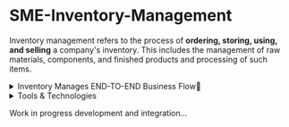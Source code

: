 # SME-Inventory-Management
Inventory management refers to the process of **ordering, storing, using, and selling** a company's inventory.
This includes the management of raw materials, components, and finished products and processing of such items.

<!-- Summary start -->
<details>
  <summary>
  Inventory Manages END-TO-END Business Flow🔽
  </summary>

1. Business Product's Management
2. Business Supplier's Management
3. Customer's Management
4. Product Sales Management
5. Product Return Management
6. Product Buy/Purchase Management
7. Business Expense Management
8. Product Stock Management
9. Business Profit-Loss-Growth
10. And More...

</details>

<details>
  <summary>
  Tools & Technologies 
  </summary>

### Core

1. Python
2. Django
3. Django REST Framework
4. Postgres

### Testing and Linting

1. pytest
2. Coverage.py
3. Flake8
4. Black
5. isort

### Services

1. Docker
2. Github
3. Github Actions
4. Heroku

</details>
<!-- Summary end -->

Work in progress development and integration...
